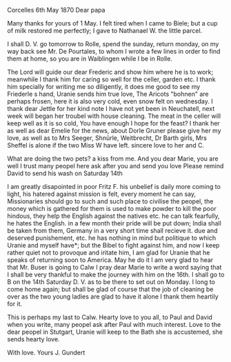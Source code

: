  Corcelles 6th May 1870
Dear papa

Many thanks for yours of 1 May. I felt tired when I came to Biele; but a cup of milk restored me perfectly; I gave to Nathanael W. the little parcel.

I shall D. V. go tomorrow to Rolle, spend the sunday, return monday, on my way back see Mr. De Pourtales, to whom I wrote a few lines in order to find them at home, so you are in Waiblingen while I be in Rolle.

The Lord will guide our dear Frederic and show him where he is to work; meanwhile I thank him for caring so well for the celler, garden etc. I thank him specially for writing me so diligently, it does me good to see my Friederle s hand, Uranie sends him true love, The Aricots "bohnen" are perhaps frosen, here it is also very cold, even snow felt on wednesday. I thank dear Jettle for her kind note I have not yet been in Neuchatell, next week will began her troubel with house cleaning. The meat in the celler will keep well as it is so cold, You have enough I hope for the feast? I thank her as well as dear Emelie for the news, about Dorle Gruner please give her my love, as well as to Mrs Seeger, Shnürle, Weitbrecht, Dr Barth girls, Mrs Sheffel is alone if the two Miss W have left. sincere love to her and C.

What are doing the two pets? a kiss from me. And you dear Marie, you are well I trust many peopel here ask after you and send you love Please remind David to send his wash on Saturday 14th

I am greatly disapointed in poor Fritz F. his unbelief is daily more coming to light, his hatered against mission is felt, every moment he can say, Missionaries should go to such and such place to civilise the peopel, the money which is gathered for them is used to make powder to kill the poor hindous, they help the English against the natives etc. he can talk fearfully, he hates the English. in a few month their pride will be put down; India shall be taken from them, Germany in a very short time shall recieve it. due and deserved punishement, etc. he has nothing in mind but politique to which Uranie and myself have*; but the Bibel to fight against him, and now I keep rather quiet not to provoque and iritate him, I am glad for Uranie that he speaks of returning soon to America. May he do it 
I am very glad to hear that Mr. Buser is going to Calw I pray dear Marie to write a word saying that I shall be very thankful to make the journey with him on the 16th. I shall go to B on the 14th Saturday D. V. as to be there to set out on Monday. I long to come home again; but shall be glad of course that the job of cleaning be over as the two young ladies are glad to have it alone I thank them heartily for it.

This is perhaps my last to Calw. Hearty love to you all, to Paul and David when you write, many peopel ask after Paul with much interest. Love to the dear peopel in Stutgart, Uranie will keep to the Bath she is accustemed, she sends hearty love.

 With love.
 Yours J. Gundert
